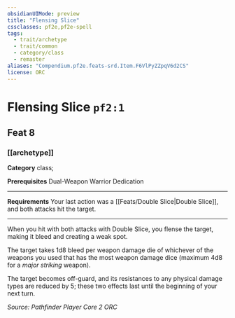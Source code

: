 ```yaml
---
obsidianUIMode: preview
title: "Flensing Slice"
cssclasses: pf2e,pf2e-spell
tags:
  - trait/archetype
  - trait/common
  - category/class
  - remaster
aliases: "Compendium.pf2e.feats-srd.Item.F6VlPyZZpqV6d2CS"
license: ORC
---
```

# Flensing Slice `pf2:1`
## Feat 8
### [[archetype]]

**Category** class; 



**Prerequisites** Dual-Weapon Warrior Dedication
* * *
**Requirements** Your last action was a [[Feats/Double Slice|Double Slice]], and both attacks hit the target.

* * *

When you hit with both attacks with Double Slice, you flense the target, making it bleed and creating a weak spot.

The target takes 1d8 bleed per weapon damage die of whichever of the weapons you used that has the most weapon damage dice (maximum 4d8 for a _major striking_ weapon).

The target becomes off-guard, and its resistances to any physical damage types are reduced by 5; these two effects last until the beginning of your next turn.

*Source: Pathfinder Player Core 2*
*ORC*